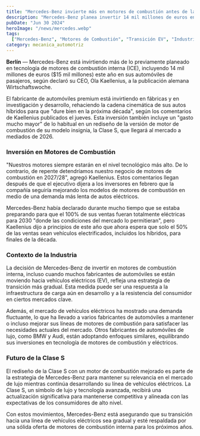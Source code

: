 ```yaml
---
title: "Mercedes-Benz invierte más en motores de combustión antes de la transición a EV"
description: "Mercedes-Benz planea invertir 14 mil millones de euros en tecnología de motores de combustión este año, preparando su línea de autos híbridos y mejorando su Clase S."
pubDate: "Jun 30 2024"
heroImage: "/news/mercedes.webp"
tags:
  ["Mercedes-Benz", "Motores de Combustión", "Transición EV", "Industria Automotriz"]
category: mecanica_automotriz
---
```


**Berlín** — Mercedes-Benz está invirtiendo más de lo previamente planeado en tecnología de motores de combustión interna (ICE), incluyendo 14 mil millones de euros ($15 mil millones) este año en sus automóviles de pasajeros, según declaró su CEO, Ola Kaellenius, a la publicación alemana Wirtschaftswoche.

El fabricante de automóviles premium está invirtiendo en fábricas y en investigación y desarrollo, rehaciendo la cadena cinemática de sus autos híbridos para que "dure bien en la próxima década", según los comentarios de Kaellenius publicados el jueves. Esta inversión también incluye un "gasto mucho mayor" de lo habitual en un rediseño de la versión de motor de combustión de su modelo insignia, la Clase S, que llegará al mercado a mediados de 2026.

### Inversión en Motores de Combustión

"Nuestros motores siempre estarán en el nivel tecnológico más alto. De lo contrario, de repente detendríamos nuestro negocio de motores de combustión en 2027/28", agregó Kaellenius. Estos comentarios llegan después de que el ejecutivo dijera a los inversores en febrero que la compañía seguiría mejorando los modelos de motores de combustión en medio de una demanda más lenta de autos eléctricos.

Mercedes-Benz había declarado durante mucho tiempo que se estaba preparando para que el 100% de sus ventas fueran totalmente eléctricas para 2030 "donde las condiciones del mercado lo permitieran", pero Kaellenius dijo a principios de este año que ahora espera que solo el 50% de las ventas sean vehículos electrificados, incluidos los híbridos, para finales de la década.

### Contexto de la Industria

La decisión de Mercedes-Benz de invertir en motores de combustión interna, incluso cuando muchos fabricantes de automóviles se están moviendo hacia vehículos eléctricos (EV), refleja una estrategia de transición más gradual. Esta medida puede ser una respuesta a la infraestructura de carga aún en desarrollo y a la resistencia del consumidor en ciertos mercados clave.

Además, el mercado de vehículos eléctricos ha mostrado una demanda fluctuante, lo que ha llevado a varios fabricantes de automóviles a mantener o incluso mejorar sus líneas de motores de combustión para satisfacer las necesidades actuales del mercado. Otros fabricantes de automóviles de lujo, como BMW y Audi, están adoptando enfoques similares, equilibrando sus inversiones en tecnología de motores de combustión y eléctricos.

### Futuro de la Clase S

El rediseño de la Clase S con un motor de combustión mejorado es parte de la estrategia de Mercedes-Benz para mantener su relevancia en el mercado de lujo mientras continúa desarrollando su línea de vehículos eléctricos. La Clase S, un símbolo de lujo y tecnología avanzada, recibirá una actualización significativa para mantenerse competitiva y alineada con las expectativas de los consumidores de alto nivel.

Con estos movimientos, Mercedes-Benz está asegurando que su transición hacia una línea de vehículos eléctricos sea gradual y esté respaldada por una sólida oferta de motores de combustión interna para los próximos años.